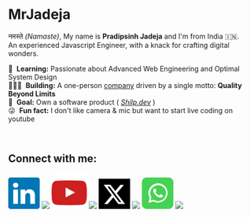 # MrJadeja

नमस्ते _(Namaste)_, My name is **Pradipsinh Jadeja** and I'm from India 🇮🇳.
<br /> An experienced Javascript Engineer, with a knack for crafting digital
wonders. <br />

🌱&nbsp; **Learning:** Passionate about Advanced Web Engineering and Optimal
System Design <br /> 👨🏻‍💻&nbsp; **Building:** A one-person
[company][mrjadeja-link] driven by a single motto: **Quality Beyond Limits**
<br /> 🎯&nbsp; **Goal:** Own a software product ( _[Shilp.dev][shilp-link]_ )
<br /> 😜&nbsp; **Fun fact:** I don't like camera & mic but want to start live
coding on youtube

<br />

## Connect with me:

[![linkedin][linkedin]][linkedin-link] [![][spacing-connect]][no-click]
[![youtube][youtube]][youtube-link] [![][spacing-connect]][no-click]
[![twitter][twitter]][twitter-link] [![][spacing-connect]][no-click]
[![whatsapp][whatsapp]][whatsapp-link] [![][spacing-connect]][no-click]

<!--  -->

[no-click]: #
[spacing-connect]: ./icons/spacing-connect.png

<!--  -->

[mrjadeja-link]: https://mrjadeja.in "MrJadeja"
[shilp-link]: https://shilp.dev "Shilp"
[linkedin-link]: https://linkedin.com/in/mrjadeja "LinkedIn (mrjadeja)"
[youtube-link]: https://youtube.com/@mrjadeja_in "Youtube (@mrjadeja_in)"
[twitter-link]:
	https://twitter.com/MrJadeja_in
	"X formarly Twitter (MrJadeja_in)"
[whatsapp-link]:
	https://whatsapp.com/channel/0029VaIvHK14IBhKfvOKvn29
	"Whatsapp group"

<!--  -->

[linkedin]: ./icons/linkedin.svg
[youtube]: ./icons/youtube.svg
[twitter]: ./icons/twitter.svg
[whatsapp]: ./icons/whatsapp.svg
